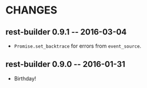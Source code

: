 # CHANGES

## rest-builder 0.9.1 -- 2016-03-04

* `Promise.set_backtrace` for errors from `event_source`.

## rest-builder 0.9.0 -- 2016-01-31

* Birthday!
